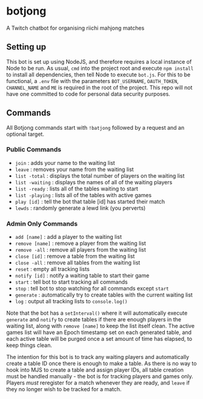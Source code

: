 # botjong
A Twitch chatbot for organising riichi mahjong matches

## Setting up
This bot is set up using NodeJS, and therefore requires a local instance of Node to be run. As usual, `cmd` into the project root and execute `npm install` to install all dependencies, then tell Node to execute `bot.js`.
For this to be functional, a `.env` file with the parameters `BOT_USERNAME`, `OAUTH_TOKEN`, `CHANNEL_NAME` and `ME` is required in the root of the project. This repo will not have one committed to code for personal data security purposes.

## Commands
All Botjong commands start with `!batjong` followed by a request and an optional target. 

### Public Commands
- `join` : adds your name to the waiting list
- `leave` : removes your name from the waiting list
- `list -total` : displays the total number of players on the waiting list
- `list -waiting` : displays the names of all of the waiting players
- `list -ready` : lists all of the tables waiting to start
- `list -playing` :  lists all of the tables with active games
- `play [id]` : tell the bot that table [id] has started their match
- `lewds` : randomly generate a lewd link (you perverts)

### Admin Only Commands
- `add [name]` : add a player to the waiting list
- `remove [name]` : remove a player from the waiting list
- `remove -all` : remove all players from the waiting list
- `close [id]` : remove a table from the waiting list
- `close -all` : remove all tables from the waiting list
- `reset` : empty all tracking lists
- `notify [id]` : notify a waiting table to start their game
- `start` : tell bot to start tracking all commands
- `stop` : tell bot to stop watching for all commands except `start`
- `generate` : automatically try to create tables with the current waiting list
- `log` : output all tracking lists to `console.log()`

Note that the bot has a `setInterval()` where it will automatically execute `generate` and `notify` to create tables if there are enough players in the waiting list, along with `remove [name]` to keep the list itself clean. The active games list will have an Epoch timestamp set on each generated table, and each active table will be purged once a set amount of time has elapsed, to keep things clean.

The intention for this bot is to track any waiting players and automatically create a table ID once there is enough to make a table. As there is no way to hook into MJS to create a table and assign player IDs, all table creation must be handled manually - the bot is for tracking players and games only. Players _must_ reregister for a match whenever they are ready, and `leave` if they no longer wish to be tracked for a match.